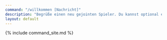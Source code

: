 ```yaml
---
command: "/willkommen [Nachricht]"
description: "Begrüße einen neu gejointen Spieler. Du kannst optional eine personalisierte Nachricht ergänzen."
layout: default
---
```

{% include command_site.md %}
